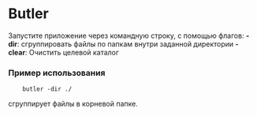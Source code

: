 # Butler
Запустите приложение через командную строку, с помощью флагов:
**-dir**: сгруппировать файлы по папкам внутри заданной директории
**-clear**: Очистить целевой каталог

### Пример использования
        butler -dir ./
сгруппирует файлы в корневой папке.